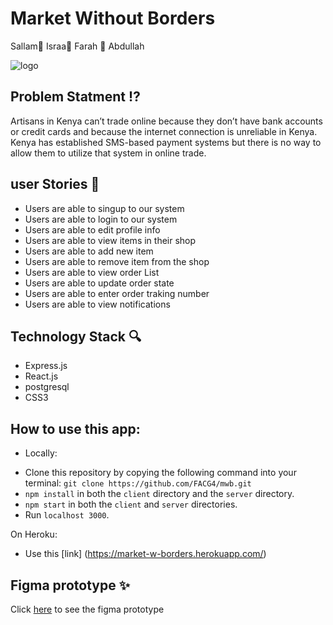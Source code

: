 # Market Without Borders
Sallam:stars: Israa:stars: Farah :stars: Abdullah
<br/>

  ![logo](https://www.marketwithoutborders.co.uk/wp-content/uploads/2018/07/logo-name-e1531999999611.jpg)

## Problem Statment :interrobang:
Artisans in Kenya can’t trade online because they don’t have bank accounts or credit cards and because the internet connection is unreliable in Kenya. Kenya has established SMS-based payment systems but there is no way to allow them to utilize that system in online trade.
## user Stories :pencil:

- Users are able to singup to our system
- Users are able to login to our system
- Users are able to edit profile info
- Users are able to view items in their shop
- Users are able to add new item
- Users are able to remove item from the shop
- Users are able to view order List
- Users are able to update order state
- Users are able to enter order traking number
- Users are able to view notifications  

## Technology Stack :mag:

- Express.js
- React.js
- postgresql
- CSS3

## How to use this app:
* Locally:
- Clone this repository by copying the following command into your terminal: ```git clone https://github.com/FACG4/mwb.git```
- ```npm install``` in both the ```client``` directory and the ```server``` directory.
- ```npm start``` in both the ```client``` and ```server``` directories.
- Run ```localhost 3000```.

On Heroku:
- Use this [link] (https://market-w-borders.herokuapp.com/)

## Figma prototype :sparkles:
Click [here](https://www.figma.com/proto/EjORhZFF4WbIIVlIhKo8NQ3y/MWB?node-id=130%3A18&scaling=scale-down)
to see the figma prototype

